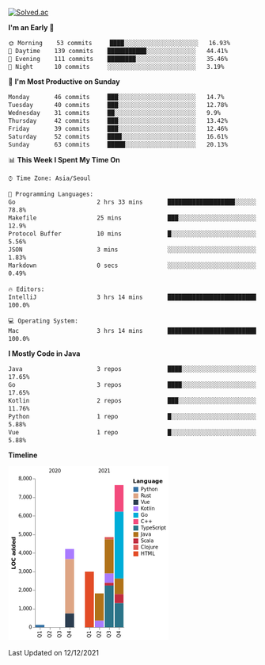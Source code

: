 [![Solved.ac](http://mazassumnida.wtf/api/v2/generate_badge?boj=kuckjwi)](https://solved.ac/kuckjwi)
<!--START_SECTION:waka-->
**I'm an Early 🐤** 

```text
🌞 Morning    53 commits     ████░░░░░░░░░░░░░░░░░░░░░   16.93% 
🌆 Daytime    139 commits    ███████████░░░░░░░░░░░░░░   44.41% 
🌃 Evening    111 commits    ████████░░░░░░░░░░░░░░░░░   35.46% 
🌙 Night      10 commits     ░░░░░░░░░░░░░░░░░░░░░░░░░   3.19%

```
📅 **I'm Most Productive on Sunday** 

```text
Monday       46 commits     ███░░░░░░░░░░░░░░░░░░░░░░   14.7% 
Tuesday      40 commits     ███░░░░░░░░░░░░░░░░░░░░░░   12.78% 
Wednesday    31 commits     ██░░░░░░░░░░░░░░░░░░░░░░░   9.9% 
Thursday     42 commits     ███░░░░░░░░░░░░░░░░░░░░░░   13.42% 
Friday       39 commits     ███░░░░░░░░░░░░░░░░░░░░░░   12.46% 
Saturday     52 commits     ████░░░░░░░░░░░░░░░░░░░░░   16.61% 
Sunday       63 commits     █████░░░░░░░░░░░░░░░░░░░░   20.13%

```


📊 **This Week I Spent My Time On** 

```text
⌚︎ Time Zone: Asia/Seoul

💬 Programming Languages: 
Go                       2 hrs 33 mins       ███████████████████░░░░░░   78.8% 
Makefile                 25 mins             ███░░░░░░░░░░░░░░░░░░░░░░   12.9% 
Protocol Buffer          10 mins             █░░░░░░░░░░░░░░░░░░░░░░░░   5.56% 
JSON                     3 mins              ░░░░░░░░░░░░░░░░░░░░░░░░░   1.83% 
Markdown                 0 secs              ░░░░░░░░░░░░░░░░░░░░░░░░░   0.49%

🔥 Editors: 
IntelliJ                 3 hrs 14 mins       █████████████████████████   100.0%

💻 Operating System: 
Mac                      3 hrs 14 mins       █████████████████████████   100.0%

```

**I Mostly Code in Java** 

```text
Java                     3 repos             ████░░░░░░░░░░░░░░░░░░░░░   17.65% 
Go                       3 repos             ████░░░░░░░░░░░░░░░░░░░░░   17.65% 
Kotlin                   2 repos             ███░░░░░░░░░░░░░░░░░░░░░░   11.76% 
Python                   1 repo              █░░░░░░░░░░░░░░░░░░░░░░░░   5.88% 
Vue                      1 repo              █░░░░░░░░░░░░░░░░░░░░░░░░   5.88%

```


**Timeline**

![Chart not found](https://raw.githubusercontent.com/kuckjwi0928/kuckjwi0928/master/charts/bar_graph.png) 


 Last Updated on 12/12/2021
<!--END_SECTION:waka-->

